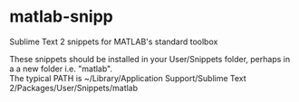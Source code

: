 matlab-snipp
============

Sublime Text 2 snippets for MATLAB's standard toolbox

These snippets should be installed in your User/Snippets folder, perhaps in a a new folder i.e. "matlab".  
The typical PATH is ~/Library/Application Support/Sublime Text 2/Packages/User/Snippets/matlab